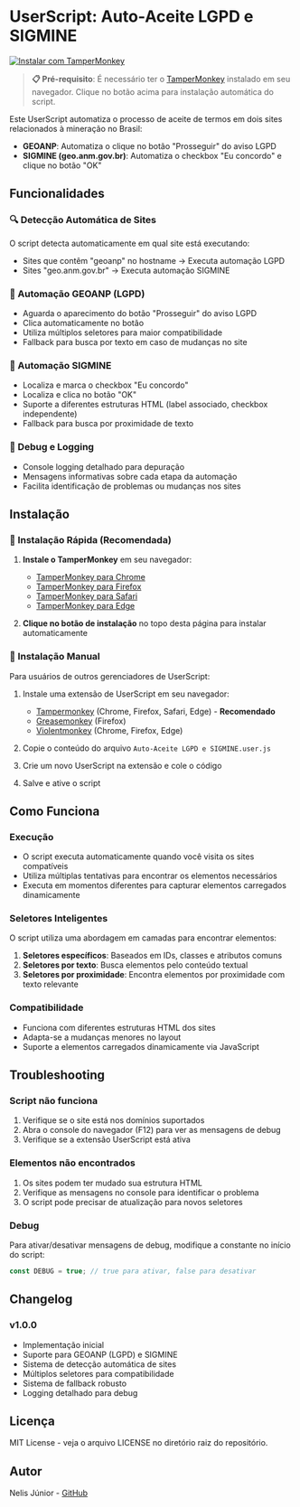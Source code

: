 # UserScript: Auto-Aceite LGPD e SIGMINE

[![Instalar com TamperMonkey](https://img.shields.io/badge/TamperMonkey-Instalar%20Script-blue?style=for-the-badge&logo=tampermonkey)](https://raw.githubusercontent.com/nelisjunior/myscripts/main/userscripts/Auto-Aceite%20LGPD%20e%20SIGMINE.user.js)

> **📋 Pré-requisito**: É necessário ter o [TamperMonkey](https://www.tampermonkey.net/) instalado em seu navegador. Clique no botão acima para instalação automática do script.

Este UserScript automatiza o processo de aceite de termos em dois sites relacionados à mineração no Brasil:

- **GEOANP**: Automatiza o clique no botão "Prosseguir" do aviso LGPD
- **SIGMINE (geo.anm.gov.br)**: Automatiza o checkbox "Eu concordo" e clique no botão "OK"

## Funcionalidades

### 🔍 Detecção Automática de Sites
O script detecta automaticamente em qual site está executando:
- Sites que contêm "geoanp" no hostname → Executa automação LGPD
- Sites "geo.anm.gov.br" → Executa automação SIGMINE

### 🤖 Automação GEOANP (LGPD)
- Aguarda o aparecimento do botão "Prosseguir" do aviso LGPD
- Clica automaticamente no botão
- Utiliza múltiplos seletores para maior compatibilidade
- Fallback para busca por texto em caso de mudanças no site

### 🤖 Automação SIGMINE
- Localiza e marca o checkbox "Eu concordo"
- Localiza e clica no botão "OK" 
- Suporte a diferentes estruturas HTML (label associado, checkbox independente)
- Fallback para busca por proximidade de texto

### 🐛 Debug e Logging
- Console logging detalhado para depuração
- Mensagens informativas sobre cada etapa da automação
- Facilita identificação de problemas ou mudanças nos sites

## Instalação

### 🚀 Instalação Rápida (Recomendada)

1. **Instale o TamperMonkey** em seu navegador:
   - [TamperMonkey para Chrome](https://chrome.google.com/webstore/detail/tampermonkey/dhdgffkkebhmkfjojejmpbldmpobfkfo)
   - [TamperMonkey para Firefox](https://addons.mozilla.org/firefox/addon/tampermonkey/)
   - [TamperMonkey para Safari](https://apps.apple.com/app/tampermonkey/id1482490089)
   - [TamperMonkey para Edge](https://microsoftedge.microsoft.com/addons/detail/tampermonkey/iikmkjmpaadaobahmlepeloendndfphd)

2. **Clique no botão de instalação** no topo desta página para instalar automaticamente

### 🔧 Instalação Manual

Para usuários de outros gerenciadores de UserScript:

1. Instale uma extensão de UserScript em seu navegador:
   - [Tampermonkey](https://www.tampermonkey.net/) (Chrome, Firefox, Safari, Edge) - **Recomendado**
   - [Greasemonkey](https://addons.mozilla.org/firefox/addon/greasemonkey/) (Firefox)
   - [Violentmonkey](https://violentmonkey.github.io/) (Chrome, Firefox, Edge)

2. Copie o conteúdo do arquivo `Auto-Aceite LGPD e SIGMINE.user.js`

3. Crie um novo UserScript na extensão e cole o código

4. Salve e ative o script

## Como Funciona

### Execução
- O script executa automaticamente quando você visita os sites compatíveis
- Utiliza múltiplas tentativas para encontrar os elementos necessários
- Executa em momentos diferentes para capturar elementos carregados dinamicamente

### Seletores Inteligentes
O script utiliza uma abordagem em camadas para encontrar elementos:

1. **Seletores específicos**: Baseados em IDs, classes e atributos comuns
2. **Seletores por texto**: Busca elementos pelo conteúdo textual
3. **Seletores por proximidade**: Encontra elementos por proximidade com texto relevante

### Compatibilidade
- Funciona com diferentes estruturas HTML dos sites
- Adapta-se a mudanças menores no layout
- Suporte a elementos carregados dinamicamente via JavaScript

## Troubleshooting

### Script não funciona
1. Verifique se o site está nos domínios suportados
2. Abra o console do navegador (F12) para ver as mensagens de debug
3. Verifique se a extensão UserScript está ativa

### Elementos não encontrados
1. Os sites podem ter mudado sua estrutura HTML
2. Verifique as mensagens no console para identificar o problema
3. O script pode precisar de atualização para novos seletores

### Debug
Para ativar/desativar mensagens de debug, modifique a constante no início do script:
```javascript
const DEBUG = true; // true para ativar, false para desativar
```

## Changelog

### v1.0.0
- Implementação inicial
- Suporte para GEOANP (LGPD) e SIGMINE
- Sistema de detecção automática de sites
- Múltiplos seletores para compatibilidade
- Sistema de fallback robusto
- Logging detalhado para debug

## Licença

MIT License - veja o arquivo LICENSE no diretório raiz do repositório.

## Autor

Nelis Júnior - [GitHub](https://github.com/nelisjunior)